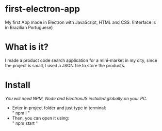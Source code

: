 # first-electron-app
My first App made in Electron with JavaScript, HTML and CSS. (Interface is in Brazilian Portuguese)

# What is it?
I made a product code search application for a mini-market in my city, since the project is small, I used a JSON file to store the products.
# Install
*You will need NPM, Node and ElectronJS installed globally on your PC.*
- Enter in project folder and just type in terminal:  
" npm i "  
- Then, you can open it using:  
" npm start "
